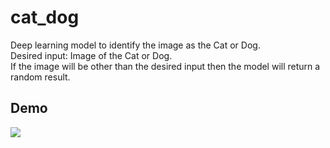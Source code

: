 # cat_dog

Deep learning model to identify the image as the Cat or Dog. <br>
Desired input: Image of the Cat or Dog.<br>
If the image will be other than the desired input then the model will return a random result.<br>

## Demo
![](demo/demo.gif)
